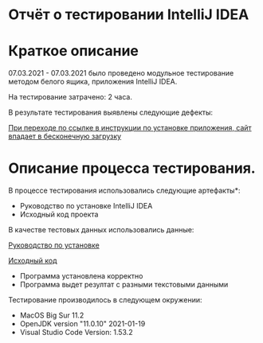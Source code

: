 # **Отчёт о тестировании IntelliJ IDEA**

# Краткое описание

07.03.2021 - 07.03.2021 было проведено модульное  тестирование методом белого ящика, приложения IntelliJ IDEA.

На тестирование затрачено: 2 часа.

В результате тестирования выявлены следующие дефекты:

[При переходе по ссылке в инструкции по установке приложения, сайт впадает в бесконечную загрузку](https://github.com/albertooo00/credit.card/issues/1)

# Описание процесса тестирования.

В процессе тестирования использовались следующие артефакты*:

- Руководство по установке IntelliJ IDEA
- Исходный код проекта


В качестве тестовых данных использовались данные:

[Руководство по установке](https://github.com/netology-code/javaqa-homeworks/blob/master/intro/idea.md)

[Исходный код](https://github.com/netology-code/javaqa-homeworks/tree/master/intro)

- Программа установлена корректно
- Программа выдет резултат с разными текстовыми данными

Тестирование производилось в следующем окружении:
- MacOS Big Sur 11.2
- OpenJDK version "11.0.10" 2021-01-19
- Visual Studio Code Version: 1.53.2